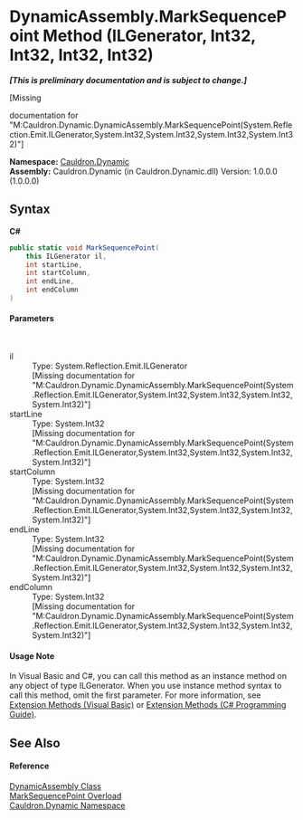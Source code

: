 # DynamicAssembly.MarkSequencePoint Method (ILGenerator, Int32, Int32, Int32, Int32)
 _**\[This is preliminary documentation and is subject to change.\]**_

\[Missing <summary> documentation for "M:Cauldron.Dynamic.DynamicAssembly.MarkSequencePoint(System.Reflection.Emit.ILGenerator,System.Int32,System.Int32,System.Int32,System.Int32)"\]

**Namespace:**&nbsp;<a href="N_Cauldron_Dynamic">Cauldron.Dynamic</a><br />**Assembly:**&nbsp;Cauldron.Dynamic (in Cauldron.Dynamic.dll) Version: 1.0.0.0 (1.0.0.0)

## Syntax

**C#**<br />
``` C#
public static void MarkSequencePoint(
	this ILGenerator il,
	int startLine,
	int startColumn,
	int endLine,
	int endColumn
)
```


#### Parameters
&nbsp;<dl><dt>il</dt><dd>Type: System.Reflection.Emit.ILGenerator<br />\[Missing <param name="il"/> documentation for "M:Cauldron.Dynamic.DynamicAssembly.MarkSequencePoint(System.Reflection.Emit.ILGenerator,System.Int32,System.Int32,System.Int32,System.Int32)"\]</dd><dt>startLine</dt><dd>Type: System.Int32<br />\[Missing <param name="startLine"/> documentation for "M:Cauldron.Dynamic.DynamicAssembly.MarkSequencePoint(System.Reflection.Emit.ILGenerator,System.Int32,System.Int32,System.Int32,System.Int32)"\]</dd><dt>startColumn</dt><dd>Type: System.Int32<br />\[Missing <param name="startColumn"/> documentation for "M:Cauldron.Dynamic.DynamicAssembly.MarkSequencePoint(System.Reflection.Emit.ILGenerator,System.Int32,System.Int32,System.Int32,System.Int32)"\]</dd><dt>endLine</dt><dd>Type: System.Int32<br />\[Missing <param name="endLine"/> documentation for "M:Cauldron.Dynamic.DynamicAssembly.MarkSequencePoint(System.Reflection.Emit.ILGenerator,System.Int32,System.Int32,System.Int32,System.Int32)"\]</dd><dt>endColumn</dt><dd>Type: System.Int32<br />\[Missing <param name="endColumn"/> documentation for "M:Cauldron.Dynamic.DynamicAssembly.MarkSequencePoint(System.Reflection.Emit.ILGenerator,System.Int32,System.Int32,System.Int32,System.Int32)"\]</dd></dl>

#### Usage Note
In Visual Basic and C#, you can call this method as an instance method on any object of type ILGenerator. When you use instance method syntax to call this method, omit the first parameter. For more information, see <a href="http://msdn.microsoft.com/en-us/library/bb384936.aspx">Extension Methods (Visual Basic)</a> or <a href="http://msdn.microsoft.com/en-us/library/bb383977.aspx">Extension Methods (C# Programming Guide)</a>.

## See Also


#### Reference
<a href="T_Cauldron_Dynamic_DynamicAssembly">DynamicAssembly Class</a><br /><a href="Overload_Cauldron_Dynamic_DynamicAssembly_MarkSequencePoint">MarkSequencePoint Overload</a><br /><a href="N_Cauldron_Dynamic">Cauldron.Dynamic Namespace</a><br />
